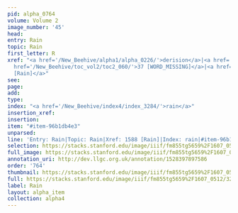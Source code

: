 ```yaml
---
pid: alpha_0764
volume: Volume 2
image_number: '45'
head: 
entry: Rain
topic: Rain
first_letter: R
xref: "<a href='/New_Beehive/alpha1/alpha_0226/'>derision</a>|<a href='/New_Beehive/alpha1/alpha_0114/'>Calumny</a>|<a
  href='/New_Beehive/toc_vol2/toc2_060/'>37 [WORD_MISSING]</a>|<a href='/New_Beehive/toc_vol2/toc2_312/'>1588
  [Rain]</a>"
see: 
page: 
add: 
type: 
index: "<a href='/New_Beehive/index4/index_3284/'>rain</a>"
insertion_xref: 
insertion: 
item: "#item-96b1db4e3"
unparsed: 
line: 'Entry: Rain|Topic: Rain|Xref: 1588 [Rain]|Index: rain|#item-96b1db4e3'
selection: https://stacks.stanford.edu/image/iiif/fm855tg5659%2F1607_0512/324,3208,3033,368/full/0/default.jpg
full_image: https://stacks.stanford.edu/image/iiif/fm855tg5659%2F1607_0512/full/full/0/default.jpg
annotation_uri: http://dev.llgc.org.uk/annotation/1528397897586
order: '764'
thumbnail: https://stacks.stanford.edu/image/iiif/fm855tg5659%2F1607_0512/324,3208,600,180/250,/0/default.jpg
full: https://stacks.stanford.edu/image/iiif/fm855tg5659%2F1607_0512/324,3208,3033,368/full/0/default.jpg
label: Rain
layout: alpha_item
collection: alpha4
---
```

